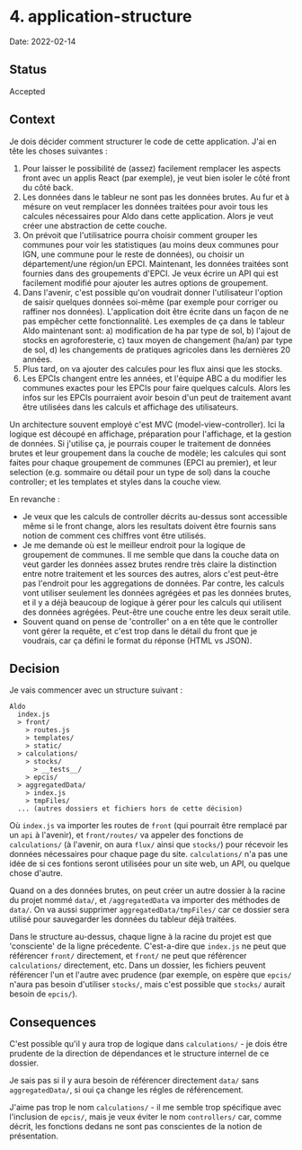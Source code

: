 # 4. application-structure

Date: 2022-02-14

## Status

Accepted

## Context

Je dois décider comment structurer le code de cette application. J'ai en tête les choses suivantes :

1. Pour laisser le possibilité de (assez) facilement remplacer les aspects front avec un applis React (par exemple), je veut bien isoler le côté front du côté back.
2. Les données dans le tableur ne sont pas les données brutes. Au fur et à mésure on veut remplacer les données traitées pour avoir tous les calcules nécessaires pour Aldo dans cette application. Alors je veut créer une abstraction de cette couche.
3. On prévoit que l'utilisatrice pourra choisir comment grouper les communes pour voir les statistiques (au moins deux communes pour IGN, une commune pour le reste de données), ou choisir un département/une région/un EPCI. Maintenant, les données traitées sont fournies dans des groupements d'EPCI. Je veux écrire un API qui est facilement modifié pour ajouter les autres options de groupement.
4. Dans l'avenir, c'est possible qu'on voudrait donner l'utilisateur l'option de saisir quelques données soi-même (par exemple pour corriger ou raffiner nos données). L'application doit être écrite dans un façon de ne pas empêcher cette fonctionnalité. Les exemples de ça dans le tableur Aldo maintenant sont: a) modification de ha par type de sol, b) l'ajout de stocks en agroforesterie, c) taux moyen de changement (ha/an) par type de sol, d) les changements de pratiques agricoles dans les dernières 20 années.
5. Plus tard, on va ajouter des calcules pour les flux ainsi que les stocks.
6. Les EPCIs changent entre les années, et l'équipe ABC a du modifier les communes exactes pour les EPCIs pour faire quelques calculs. Alors les infos sur les EPCIs pourraient avoir besoin d'un peut de traitement avant être utilisées dans les calculs et affichage des utilisateurs.

Un architecture souvent employé c'est MVC (model-view-controller). Ici la logique est découpé en affichage, préparation pour l'affichage, et la gestion de données. Si j'utilise ça, je pourrais couper le traitement de données brutes et leur groupement dans la couche de modèle; les calcules qui sont faites pour chaque groupement de communes (EPCI au premier), et leur selection (e.g. sommaire ou détail pour un type de sol) dans la couche controller; et les templates et styles dans la couche view.

En revanche :

- Je veux que les calculs de controller décrits au-dessus sont accessible même si le front change, alors les resultats doivent être fournis sans notion de comment ces chiffres vont être utilisés.
- Je me demande où est le meilleur endroit pour la logique de groupement de communes. Il me semble que dans la couche data on veut garder les données assez brutes rendre très claire la distinction entre notre traitement et les sources des autres, alors c'est peut-être pas l'endroit pour les aggregations de données. Par contre, les calculs vont utiliser seulement les données agrégées et pas les données brutes, et il y a déjà beaucoup de logique à gérer pour les calculs qui utilisent des données agrégées. Peut-être une couche entre les deux serait utile.
- Souvent quand on pense de 'controller' on a en tête que le controller vont gérer la requête, et c'est trop dans le détail du front que je voudrais, car ça défini le format du réponse (HTML vs JSON).

## Decision

Je vais commencer avec un structure suivant :

```
Aldo
  index.js
  > front/
    > routes.js
    > templates/
    > static/
  > calculations/
    > stocks/
      > __tests__/
    > epcis/
  > aggregatedData/
    > index.js
    > tmpFiles/
  ... (autres dossiers et fichiers hors de cette décision)
```

Où `index.js` va importer les routes de `front` (qui pourrait être remplacé par un `api` à l'avenir), et `front/routes/` va appeler des fonctions de `calculations/` (à l'avenir, on aura `flux/` ainsi que `stocks/`) pour récevoir les données nécessaires pour chaque page du site. `calculations/` n'a pas une idée de si ces fontions seront utilisées pour un site web, un API, ou quelque chose d'autre.

Quand on a des données brutes, on peut créer un autre dossier à la racine du projet nommé `data/`, et `/aggregatedData` va importer des méthodes de `data/`. On va aussi supprimer `aggregatedData/tmpFiles/` car ce dossier sera utilisé pour sauvegarder les données du tableur déjà traitées.

Dans le structure au-dessus, chaque ligne à la racine du projet est que 'consciente' de la ligne précedente. C'est-a-dire que `index.js` ne peut que référencer `front/` directement, et `front/` ne peut que référencer `calculations/` directement, etc. Dans un dossier, les fichiers peuvent référencer l'un et l'autre avec prudence (par exemple, on espère que `epcis/` n'aura pas besoin d'utiliser `stocks/`, mais c'est possible que `stocks/` aurait besoin de `epcis/`).

## Consequences

C'est possible qu'il y aura trop de logique dans `calculations/` - je dois étre prudente de la direction de dépendances et le structure internel de ce dossier.

Je sais pas si il y aura besoin de référencer directement `data/` sans `aggregatedData/`, si oui ça change les régles de référencement.

J'aime pas trop le nom `calculations/` - il me semble trop spécifique avec l'inclusion de `epcis/`, mais je veux éviter le nom `controllers/` car, comme décrit, les fonctions dedans ne sont pas conscientes de la notion de présentation.
